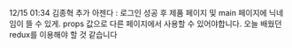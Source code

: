 12/15 01:34 김종혁
추가 아젠다 :  로그인 성공 후 제품 페이지 및 main 페이지에 닉네임이 뜰 수 있게. props 값으로 다른 페이지에서 사용할 수 있어야합니다.
오늘 배웠던 redux를 이용해야 할 것 같습니다
